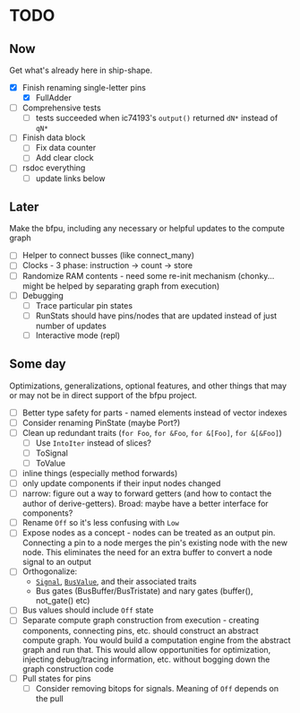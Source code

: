 # TODO

## Now

Get what's already here in ship-shape.

* [X] Finish renaming single-letter pins
  * [X] FullAdder
* [ ] Comprehensive tests
  * [ ] tests succeeded when ic74193's `output()` returned `dN*` instead of `qN*`
* [ ] Finish data block
  * [ ] Fix data counter
  * [ ] Add clear clock
* [ ] rsdoc everything
  * [ ] update links below

## Later

Make the bfpu, including any necessary or helpful updates to the compute graph

* [ ] Helper to connect busses (like connect_many)
* [ ] Clocks - 3 phase: instruction -> count -> store
* [ ] Randomize RAM contents - need some re-init mechanism (chonky... might be helped by separating
  graph from execution)
* [ ] Debugging
  * [ ] Trace particular pin states
  * [ ] RunStats should have pins/nodes that are updated instead of just number of updates
  * [ ] Interactive mode (repl)

## Some day

Optimizations, generalizations, optional features, and other things that may or may not be in direct support of the bfpu
project.

* [ ] Better type safety for parts - named elements instead of vector indexes
* [ ] Consider renaming PinState (maybe Port?)
* [ ] Clean up redundant traits (`for Foo`, `for &Foo`, `for &[Foo]`, `for &[&Foo]`)
  * [ ] Use `IntoIter` instead of slices?
  * [ ] ToSignal
  * [ ] ToValue
* [ ] inline things (especially method forwards)
* [ ] only update components if their input nodes changed
* [ ] narrow: figure out a way to forward getters (and how to contact the author of derive-getters). Broad: maybe have a
  better interface for components?
* [ ] Rename `Off` so it's less confusing with `Low`
* [ ] Expose nodes as a concept - nodes can be treated as an output pin. Connecting a pin to a node merges the pin's
  existing node with the new node. This eliminates the need for an extra buffer to convert a node signal to an output
* [ ] Orthogonalize:
  * [`Signal`](src/lib.rs), [`BusValue`](src/lib.rs), and their associated traits
  * Bus gates (BusBuffer/BusTristate) and nary gates (buffer(), not_gate() etc)
* [ ] Bus values should include `Off` state
* [ ] Separate compute graph construction from execution - creating components, connecting pins, etc. should construct
  an abstract compute graph. You would build a computation engine from the abstract graph and run that. This would allow
  opportunities for optimization, injecting debug/tracing information, etc. without bogging down the graph construction
  code
* [ ] Pull states for pins
  * [ ] Consider removing bitops for signals. Meaning of `Off` depends on the pull
